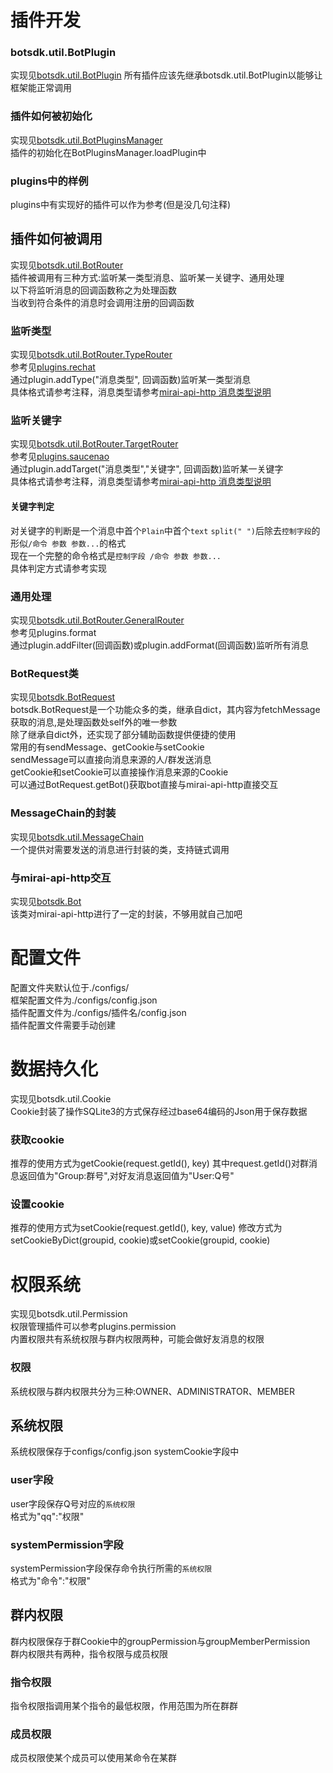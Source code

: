 # 插件开发
### botsdk.util.BotPlugin
 实现见[botsdk.util.BotPlugin](botsdk/util.BotPlugin.py)
 所有插件应该先继承botsdk.util.BotPlugin以能够让框架能正常调用  


### 插件如何被初始化
 实现见[botsdk.util.BotPluginsManager](botsdk/util/BotPluginsManager.py)  
 插件的初始化在BotPluginsManager.loadPlugin中


### plugins中的样例
 plugins中有实现好的插件可以作为参考(但是没几句注释)


## 插件如何被调用
 实现见[botsdk.util.BotRouter](botsdk/util/BotRouter.py)  
 插件被调用有三种方式:监听某一类型消息、监听某一关键字、通用处理  
 以下将监听消息的回调函数称之为处理函数  
 当收到符合条件的消息时会调用注册的回调函数


### 监听类型
 实现见[botsdk.util.BotRouter.TypeRouter](botsdk/util/BotRouter.py)  
 参考见[plugins.rechat](plugins/rechat.py)  
 通过plugin.addType("消息类型", 回调函数)监听某一类型消息  
 具体格式请参考注释，消息类型请参考[mirai-api-http 消息类型说明](https://github.com/project-mirai/mirai-api-http/blob/master/docs/api/MessageType.md)


### 监听关键字
 实现见[botsdk.util.BotRouter.TargetRouter](botsdk/util/BotRouter.py)  
 参考见[plugins.saucenao](plugins/saucenao.py)  
 通过plugin.addTarget("消息类型","关键字", 回调函数)监听某一关键字  
 具体格式请参考注释，消息类型请参考[mirai-api-http 消息类型说明](https://github.com/project-mirai/mirai-api-http/blob/master/docs/api/MessageType.md)


#### 关键字判定
 对关键字的判断是一个消息中首个`Plain`中首个`text` `split(" ")`后除去`控制字段`的形似`/命令 参数 参数...`的格式  
 现在一个完整的命令格式是`控制字段 /命令 参数 参数...`  
 具体判定方式请参考实现


### 通用处理
 实现见[botsdk.util.BotRouter.GeneralRouter](botsdk/util/BotRouter.py)  
 参考见plugins.format  
 通过plugin.addFilter(回调函数)或plugin.addFormat(回调函数)监听所有消息


### BotRequest类
 实现见[botsdk.BotRequest](botsdk/BotRequest.py)  
 botsdk.BotRequest是一个功能众多的类，继承自dict，其内容为fetchMessage获取的消息,是处理函数处self外的唯一参数  
 除了继承自dict外，还实现了部分辅助函数提供便捷的使用    
 常用的有sendMessage、getCookie与setCookie  
 sendMessage可以直接向消息来源的人/群发送消息  
 getCookie和setCookie可以直接操作消息来源的Cookie  
 可以通过BotRequest.getBot()获取bot直接与mirai-api-http直接交互


### MessageChain的封装
 实现见[botsdk.util.MessageChain](botsdk/uitl/MessageChain.py)  
 一个提供对需要发送的消息进行封装的类，支持链式调用


### 与mirai-api-http交互
 实现见[botsdk.Bot](botsdk/Bot.py)  
 该类对mirai-api-http进行了一定的封装，不够用就自己加吧


# 配置文件
 配置文件夹默认位于./configs/  
 框架配置文件为./configs/config.json  
 插件配置文件为./configs/插件名/config.json  
 插件配置文件需要手动创建


# 数据持久化
 实现见botsdk.util.Cookie  
 Cookie封装了操作SQLite3的方式保存经过base64编码的Json用于保存数据


### 获取cookie
 推荐的使用方式为getCookie(request.getId(), key)
 其中request.getId()对群消息返回值为"Group:群号",对好友消息返回值为"User:Q号"


### 设置cookie
 推荐的使用方式为setCookie(request.getId(), key, value)
 修改方式为setCookieByDict(groupid, cookie)或setCookie(groupid, cookie)  


# 权限系统
 实现见botsdk.util.Permission  
 权限管理插件可以参考plugins.permission  
 内置权限共有系统权限与群内权限两种，可能会做好友消息的权限


### 权限
 系统权限与群内权限共分为三种:OWNER、ADMINISTRATOR、MEMBER  


## 系统权限
 系统权限保存于configs/config.json systemCookie字段中  


### user字段
 user字段保存Q号对应的`系统权限`  
 格式为"qq":"权限"


### systemPermission字段
 systemPermission字段保存命令执行所需的`系统权限`  
 格式为"命令":"权限"


## 群内权限
 群内权限保存于群Cookie中的groupPermission与groupMemberPermission  
 群内权限共有两种，指令权限与成员权限


### 指令权限
 指令权限指调用某个指令的最低权限，作用范围为所在群群


### 成员权限
 成员权限使某个成员可以使用某命令在某群

